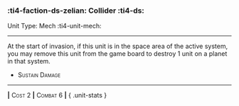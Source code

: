 ### :ti4-faction-ds-zelian: **Collider** :ti4-ds:

Unit Type: Mech :ti4-unit-mech:

---

At the start of invasion, if this unit is in the space area of the active system, you may remove this unit from the game board to destroy 1 unit on a planet in that system.

* <span style="font-variant:small-caps;">Sustain Damage</span> 

---

__|__ <span style="font-variant:small-caps;">Cost 2</span> __|__ <span style="font-variant:small-caps;">Combat 6</span> __|__
{ .unit-stats }
